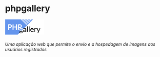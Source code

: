 # phpgallery
![logo](https://github.com/Kubinyete/phpgallery/raw/master/recursos/phpgallery/phpgallery-logo.png)
###### Uma aplicação web que permite o envio e a hospedagem de imagens aos usuários registrados
